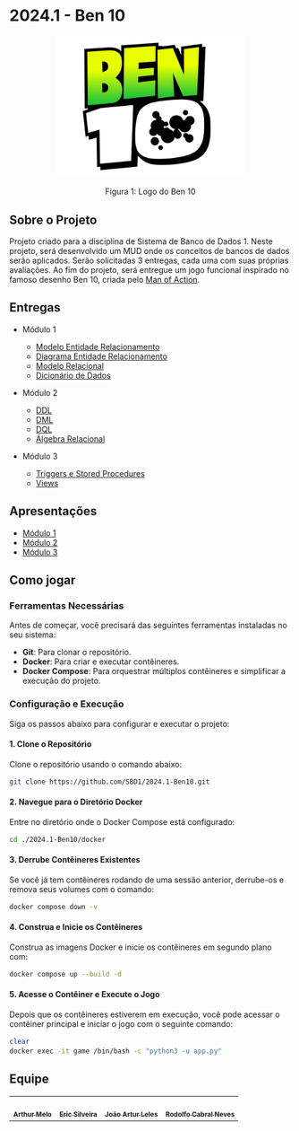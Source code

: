 # 2024.1 - Ben 10

<div align="center">
    <img src="assets\ben-10.jpg" style="width:35vw"/>
    <p> Figura 1: Logo do Ben 10</p> 
</div>

##  Sobre o Projeto 

Projeto criado para a disciplina de Sistema de Banco de Dados 1. Neste projeto, será desenvolvido um MUD onde os conceitos de bancos de dados serão aplicados. Serão solicitadas 3 entregas, cada uma com suas próprias avaliações. Ao fim do projeto, será entregue um jogo funcional inspirado no famoso desenho Ben 10, criada pelo [Man of Action](https://manofaction.tv/).

##  Entregas 
- Módulo 1
    - [Modelo Entidade Relacionamento](https://sbd1.github.io/2024.1-Ben10/modulo1/MER/)
    - [Diagrama Entidade Relacionamento](https://sbd1.github.io/2024.1-Ben10/modulo1/DER/)
    - [Modelo Relacional](https://sbd1.github.io/2024.1-Ben10/modulo1/MR/)
    - [Dicionário de Dados](https://github.com/SBD1/2024.1-Ben10/blob/main/docs/modulo1/dicionario-de-dados.pdf)

- Módulo 2
    - [DDL](https://sbd1.github.io/2024.1-Ben10/modulo2/ddl/)
    - [DML](https://sbd1.github.io/2024.1-Ben10/modulo2/dml/)
    - [DQL](https://sbd1.github.io/2024.1-Ben10/modulo2/dql/)
    - [Álgebra Relacional](https://sbd1.github.io/2024.1-Ben10/modulo2/algebraRelacional/)

- Módulo 3
    - [Triggers e Stored Procedures](https://sbd1.github.io/2024.1-Ben10/modulo3/triggers/)
    - [Views](https://sbd1.github.io/2024.1-Ben10/modulo3/view/)

##  Apresentações 

- [Módulo 1](https://sbd1.github.io/2024.1-Ben10/apresentacao/apresentacao1/)
- [Módulo 2](https://sbd1.github.io/2024.1-Ben10/apresentacao/apresentacao2/)
- [Módulo 3](https://sbd1.github.io/2024.1-Ben10/apresentacao/apresentacao3/)

##  Como jogar 

###  Ferramentas Necessárias 

Antes de começar, você precisará das seguintes ferramentas instaladas no seu sistema:

- **Git**: Para clonar o repositório.
- **Docker**: Para criar e executar contêineres.
- **Docker Compose**: Para orquestrar múltiplos contêineres e simplificar a execução do projeto.

###  Configuração e Execução 

Siga os passos abaixo para configurar e executar o projeto:

####  1. Clone o Repositório 

Clone o repositório usando o comando abaixo:

```bash
git clone https://github.com/SBD1/2024.1-Ben10.git
```

####  2. Navegue para o Diretório Docker 

Entre no diretório onde o Docker Compose está configurado:

```bash
cd ./2024.1-Ben10/docker
```

####  3. Derrube Contêineres Existentes 

Se você já tem contêineres rodando de uma sessão anterior, derrube-os e remova seus volumes com o comando:

```bash
docker compose down -v
```

####  4. Construa e Inicie os Contêineres 

Construa as imagens Docker e inicie os contêineres em segundo plano com:

```bash
docker compose up --build -d
```

####  5. Acesse o Contêiner e Execute o Jogo 

Depois que os contêineres estiverem em execução, você pode acessar o contêiner principal e iniciar o jogo com o seguinte comando:

```bash
clear
docker exec -it game /bin/bash -c "python3 -u app.py"
```

## Equipe
<center>
<table>
  <tr>
    <td align="center"><a href="https://github.com/Arthrok"><img style="border-radius: 50%;" src="https://avatars.githubusercontent.com/u/98776585?v=4" width="100px;" alt=""/><br /><sub><b>Arthur Melo</b></sub></a><br />
    <td align="center"><a href="https://github.com/ericbky"><img style="border-radius: 50%;" src="https://avatars.githubusercontent.com/u/65634855?v=4" width="100px;" alt=""/><br /><sub><b>Eric Silveira</b></sub></a><br />
    <td align="center"><a href="https://github.com/joao-artl"><img style="border-radius: 50%;" src="https://avatars.githubusercontent.com/u/124414056?v=4" width="100px;" alt=""/><br /><sub><b>João Artur Leles</b></sub></a><br />
    <td align="center"><a href="https://github.com/roddas"><img style="border-radius: 50%;" src="https://avatars.githubusercontent.com/u/9947506?s=400&u=9099a80d33941ce041da685cda67347896a85a4b&v=4" width="100px;" alt=""/><br /><sub><b>Rodolfo Cabral Neves</b></sub></a><br />
  </tr>
</table>
</center>